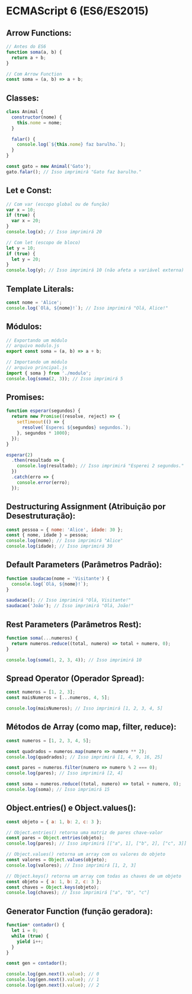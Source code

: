# ECMAScript 6 (ES6/ES2015)

## Arrow Functions:
```javascript
// Antes do ES6
function soma(a, b) {
  return a + b;
}

// Com Arrow Function
const soma = (a, b) => a + b;
```

## Classes:
```javascript
class Animal {
  constructor(nome) {
    this.nome = nome;
  }

  falar() {
    console.log(`${this.nome} faz barulho.`);
  }
}

const gato = new Animal('Gato');
gato.falar(); // Isso imprimirá "Gato faz barulho."
```

## Let e Const:
```javascript
// Com var (escopo global ou de função)
var x = 10;
if (true) {
  var x = 20;
}
console.log(x); // Isso imprimirá 20

// Com let (escopo de bloco)
let y = 10;
if (true) {
  let y = 20;
}
console.log(y); // Isso imprimirá 10 (não afeta a variável externa)
```

## Template Literals:
```javascript
const nome = 'Alice';
console.log(`Olá, ${nome}!`); // Isso imprimirá "Olá, Alice!"
```

## Módulos:
```javascript
// Exportando um módulo
// arquivo modulo.js
export const soma = (a, b) => a + b;

// Importando um módulo
// arquivo principal.js
import { soma } from './modulo';
console.log(soma(2, 3)); // Isso imprimirá 5
```

## Promises:
```javascript
function esperar(segundos) {
  return new Promise((resolve, reject) => {
    setTimeout(() => {
      resolve(`Esperei ${segundos} segundos.`);
    }, segundos * 1000);
  });
}

esperar(2)
  .then(resultado => {
    console.log(resultado); // Isso imprimirá "Esperei 2 segundos."
  })
  .catch(erro => {
    console.error(erro);
  });
```

## Destructuring Assignment (Atribuição por Desestruturação):
```javascript
const pessoa = { nome: 'Alice', idade: 30 };
const { nome, idade } = pessoa;
console.log(nome); // Isso imprimirá "Alice"
console.log(idade); // Isso imprimirá 30
```

## Default Parameters (Parâmetros Padrão):
```javascript
function saudacao(nome = 'Visitante') {
  console.log(`Olá, ${nome}!`);
}

saudacao(); // Isso imprimirá "Olá, Visitante!"
saudacao('João'); // Isso imprimirá "Olá, João!"
```

## Rest Parameters (Parâmetros Rest):
```javascript
function soma(...numeros) {
  return numeros.reduce((total, numero) => total + numero, 0);
}

console.log(soma(1, 2, 3, 4)); // Isso imprimirá 10
```

## Spread Operator (Operador Spread):
```javascript
const numeros = [1, 2, 3];
const maisNumeros = [...numeros, 4, 5];

console.log(maisNumeros); // Isso imprimirá [1, 2, 3, 4, 5]
```

## Métodos de Array (como map, filter, reduce):
```javascript
const numeros = [1, 2, 3, 4, 5];

const quadrados = numeros.map(numero => numero ** 2);
console.log(quadrados); // Isso imprimirá [1, 4, 9, 16, 25]

const pares = numeros.filter(numero => numero % 2 === 0);
console.log(pares); // Isso imprimirá [2, 4]

const soma = numeros.reduce((total, numero) => total + numero, 0);
console.log(soma); // Isso imprimirá 15
```

## Object.entries() e Object.values():
```javascript
const objeto = { a: 1, b: 2, c: 3 };

// Object.entries() retorna uma matriz de pares chave-valor
const pares = Object.entries(objeto);
console.log(pares); // Isso imprimirá [["a", 1], ["b", 2], ["c", 3]]

// Object.values() retorna um array com os valores do objeto
const valores = Object.values(objeto);
console.log(valores); // Isso imprimirá [1, 2, 3]

// Object.keys() retorna um array com todas as chaves de um objeto
const objeto = { a: 1, b: 2, c: 3 };
const chaves = Object.keys(objeto);
console.log(chaves); // Isso imprimirá ["a", "b", "c"]
```

## Generator Function (função geradora):
```javascript
function* contador() {
  let i = 0;
  while (true) {
    yield i++;
  }
}

const gen = contador();

console.log(gen.next().value); // 0
console.log(gen.next().value); // 1
console.log(gen.next().value); // 2
```

